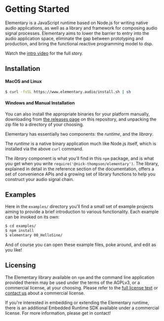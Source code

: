 # Getting Started

Elementary is a JavaScript runtime based on Node.js for writing native audio applications, as well as a library and
framework for composing audio signal processes. Elementary aims to lower the barrier to entry into the
audio application space, eliminate the gap between prototyping and production, and bring the functional reactive
programming model to dsp.

Watch the [intro video](https://www.youtube.com/watch?v=AvCdrflFHu8) for the full story.

## Installation

#### MacOS and Linux

```bash
$ curl -fsSL https://www.elementary.audio/install.sh | sh
```

#### Windows and Manual Installation

You can also install the appropriate binaries for your platform manually, downloading
from [the releases page](https://github.com/nick-thompson/elementary/releases) on this repository,
and unpacking the zip file to a directory of your choosing.

Elementary has essentially two components: the *runtime*, and the *library*.

The *runtime* is a native binary application much like Node.js itself, which is installed via the above `curl` command.

The *library* component is what you'll find in this `npm` package, and is what you get when you write `require('@nick-thompson/elementary')`.
The library, explained in detail in the reference section of the documentation, offers a set of convenience APIs and a growing set of library functions
to help you construct your audio signal chain.

## Examples

Here in the `examples/` directory you'll find a small set of example projects aiming to provide a brief introduction to various functionality. Each
example can be invoked on its own:

```bash
$ cd examples/
$ npm install
$ elementary 00_HelloSine/
```

And of course you can open these example files, poke around, and edit as you like!

## Licensing

The Elementary library available on `npm` and the command line application provided therein may be used under the terms of the AGPLv3, or a
commercial license, at your choosing. Please refer to the [full license text](https://github.com/nick-thompson/elementary/blob/6bd2ad18946e9b784e70642ac775f4e3b5ce727c/LICENSE.md) or [contact us](https://www.elementary.audio/embed#contact-section) about a commercial license.

If you're interested in embedding or extending the Elementary runtime, there is an additional Embedded Runtime SDK available under a commercial license.
For more information, please get in contact!
